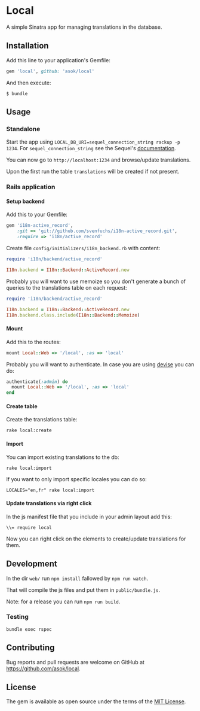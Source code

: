# Local

A simple Sinatra app for managing translations in the database.

## Installation

Add this line to your application's Gemfile:

```ruby
gem 'local', github: 'asok/local'
```

And then execute:

    $ bundle

## Usage

### Standalone
  
Start the app using `LOCAL_DB_URI=sequel_connection_string rackup -p 1234`.
For `sequel_connection_string` see the Sequel's [documentation](http://sequel.jeremyevans.net/rdoc/classes/Sequel.html#method-c-connect).

You can now go to `http://localhost:1234` and browse/update translations.

Upon the first run the table `translations` will be created if not present.

### Rails application

#### Setup backend

Add this to your Gemfile: 

```rb
gem 'i18n-active_record',
    :git => 'git://github.com/svenfuchs/i18n-active_record.git',
    :require => 'i18n/active_record'
```

Create file `config/initializers/i18n_backend.rb` with content:

```rb
require 'i18n/backend/active_record'

I18n.backend = I18n::Backend::ActiveRecord.new
```

Probably you will want to use memoize so you don't generate a bunch of queries to the translations table on each request:

```rb
require 'i18n/backend/active_record'

I18n.backend = I18n::Backend::ActiveRecord.new
I18n.backend.class.include(I18n::Backend::Memoize)
```

#### Mount

Add this to the routes:

```rb
mount Local::Web => '/local', :as => 'local'
```

Probably you will want to authenticate. In case you are using [devise](https://github.com/plataformatec/devise) you can do: 

```rb
authenticate(:admin) do
  mount Local::Web => '/local', :as => 'local'
end
```

#### Create table

Create the translations table:

```
rake local:create
```

#### Import

You can import existing translations to the db:

```
rake local:import
```

If you want to only import specific locales you can do so:

```
LOCALES="en,fr" rake local:import
```

#### Update translations via right click

In the js manifest file that you include in your admin layout add this:

```
\\= require local
```

Now you can right click on the elements to create/update translations for them.

## Development

In the dir `web/` run `npm install` fallowed by `npm run watch`.

That will compile the js files and put them in `public/bundle.js`.

Note: for a release you can run `npm run build`.

### Testing

`bundle exec rspec`

## Contributing

Bug reports and pull requests are welcome on GitHub at https://github.com/asok/local.


## License

The gem is available as open source under the terms of the [MIT License](http://opensource.org/licenses/MIT).

